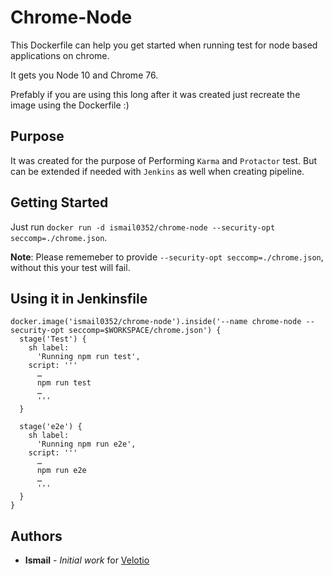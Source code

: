 # Chrome-Node

This Dockerfile can help you get started when running test for node based applications on chrome.

It gets you Node 10 and Chrome 76.

Prefably if you are using this long after it was created just recreate the image using the Dockerfile :)

## Purpose
It was created for the purpose of Performing `Karma` and `Protactor` test. But can be extended if needed with `Jenkins` as well when creating pipeline.

## Getting Started

Just run `docker run -d ismail0352/chrome-node --security-opt seccomp=./chrome.json`.

**Note**: Please rememeber to provide `--security-opt seccomp=./chrome.json`, without this your test will fail.
 
## Using it in Jenkinsfile
```
docker.image('ismail0352/chrome-node').inside('--name chrome-node --security-opt seccomp=$WORKSPACE/chrome.json') { 
  stage('Test') {
    sh label: 
      'Running npm run test', 
    script: '''
      …
      npm run test
      …
      '''
  }
    
  stage('e2e') {
    sh label: 
      'Running npm run e2e', 
    script: '''
      …
      npm run e2e
      …
      '''
  }
}
```

## Authors

* **Ismail** - *Initial work* for [Velotio](https://velotio.com/)